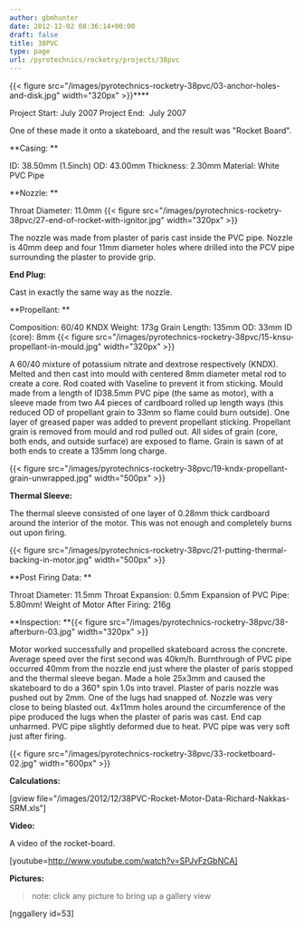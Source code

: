 ```yaml
---
author: gbmhunter
date: 2012-12-02 08:36:14+00:00
draft: false
title: 38PVC
type: page
url: /pyrotechnics/rocketry/projects/38pvc
---
```


{{< figure src="/images/pyrotechnics-rocketry-38pvc/03-anchor-holes-and-disk.jpg"   width="320px" >}}****

Project Start: July 2007
Project End:  July 2007

One of these made it onto a skateboard, and the result was "Rocket Board".

**Casing: **

ID: 38.50mm (1.5inch)
OD: 43.00mm
Thickness: 2.30mm
Material: White PVC Pipe

**Nozzle: **

Throat Diameter: 11.0mm {{< figure src="/images/pyrotechnics-rocketry-38pvc/27-end-of-rocket-with-ignitor.jpg"   width="320px" >}}

The nozzle was made from plaster of paris cast inside the PVC pipe. Nozzle is 40mm deep and four 11mm diameter holes where drilled into the PCV pipe surrounding the plaster to provide grip.

**End Plug:**

Cast in exactly the same way as the nozzle.

**Propellant: **

Composition: 60/40 KNDX
Weight: 173g
Grain Length: 135mm
OD: 33mm
ID (core): 8mm {{< figure src="/images/pyrotechnics-rocketry-38pvc/15-knsu-propellant-in-mould.jpg"   width="320px" >}}

A 60/40 mixture of potassium nitrate and dextrose respectively (KNDX). Melted and then cast into mould with centered 8mm diameter metal rod to create a core. Rod coated with Vaseline to prevent it from sticking. Mould made from a length of ID38.5mm PVC pipe (the same as motor), with a sleeve made from two A4 pieces of cardboard rolled up length ways (this reduced OD of propellant grain to 33mm so flame could burn outside). One layer of greased paper was added to prevent propellant sticking. Propellant grain is removed from mould and rod pulled out. All sides of grain (core, both ends, and outside surface) are exposed to flame. Grain is sawn of at both ends to create a 135mm long charge.

{{< figure src="/images/pyrotechnics-rocketry-38pvc/19-kndx-propellant-grain-unwrapped.jpg"   width="500px" >}}

**Thermal Sleeve:**

The thermal sleeve consisted of one layer of 0.28mm thick cardboard around the interior of the motor. This was not enough and completely burns out upon firing.

{{< figure src="/images/pyrotechnics-rocketry-38pvc/21-putting-thermal-backing-in-motor.jpg"   width="500px" >}}

**Post Firing Data: **

Throat Diameter: 11.5mm
Throat Expansion: 0.5mm
Expansion of PVC Pipe: 5.80mm!
Weight of Motor After Firing: 216g

**Inspection: **{{< figure src="/images/pyrotechnics-rocketry-38pvc/38-afterburn-03.jpg"   width="320px" >}}

Motor worked successfully and propelled skateboard across the concrete. Average speed over the first second was 40km/h. Burnthrough of PVC pipe occurred 40mm from the nozzle end just where the plaster of paris stopped and the thermal sleeve began. Made a hole 25x3mm and caused the skateboard to do a 360° spin 1.0s into travel. Plaster of paris nozzle was pushed out by 2mm. One of the lugs had snapped of. Nozzle was very close to being blasted out. 4x11mm holes around the circumference of the pipe produced the lugs when the plaster of paris was cast. End cap unharmed. PVC pipe slightly deformed due to heat. PVC pipe was very soft just after firing.

{{< figure src="/images/pyrotechnics-rocketry-38pvc/33-rocketboard-02.jpg"   width="600px" >}}

**Calculations:**

[gview file="/images/2012/12/38PVC-Rocket-Motor-Data-Richard-Nakkas-SRM.xls"]

**Video:**

A video of the rocket-board.

[youtube=http://www.youtube.com/watch?v=SPJvFzGbNCA]

**Pictures:**


<blockquote>note: click any picture to bring up a gallery view</blockquote>


[nggallery id=53]
